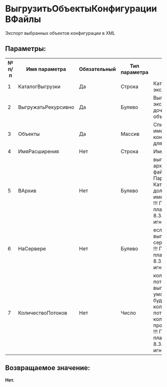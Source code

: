 ﻿
<h1>ВыгрузитьОбъектыКонфигурацииВФайлы</h1>
<p class="funcdesc">Экспорт выбранных объектов конфигурации в XML<br /></p><h2>Параметры:</h2><table>
<tr>
  <th height="16" width="10%"><b>№ п/п</b></th>
  <th height="16" width="20%"><b>Имя параметра</b></th>
  <th height="16" width="10%"><b>Обязательный</b></th>
  <th height="16" width="20%"><b>Тип параметра</b></th>
  <th height="16" width="40%"><b>Описание</b></th>	
</tr><tr>
  <td >1</td>
  <td >КаталогВыгрузки</td>
  <td >Да</td>
  <td >Строка</td>
  <td >Каталог для экспорта</td>	
</tr><tr>
  <td >2</td>
  <td >ВыгружатьРекурсивно</td>
  <td >Да</td>
  <td >Булево</td>
  <td >Выполнять экспорт дочерних объектов.</td>	
</tr><tr>
  <td >3</td>
  <td >Объекты</td>
  <td >Да</td>
  <td >Массив</td>
  <td >Список строк - имен объектов конфигурации для экспорта.</td>	
</tr><tr>
  <td >4</td>
  <td >ИмяРасширения</td>
  <td >Нет</td>
  <td >Строка</td>
  <td >Имя расширения</td>	
</tr><tr>
  <td >5</td>
  <td >ВАрхив</td>
  <td >Нет</td>
  <td >Булево</td>
  <td >выгружать в zip-архив XML-файлов. Параметр КаталогВыгрузки должен быть именем файла.<br>
!!! При версии платформы < 8.3.21 параметр игнорируется !!!</td>	
</tr><tr>
  <td >6</td>
  <td >НаСервере</td>
  <td >Нет</td>
  <td >Булево</td>
  <td >если Истина, то выгружать на сервере.<br>
!!! При версии платформы < 8.3.21 параметр игнорируется !!!</td>	
</tr><tr>
  <td >7</td>
  <td >КоличествоПотоков</td>
  <td >Нет</td>
  <td >Число</td>
  <td >количество потоков выгрузки. По умолчанию будет создано количество потоков,
по количеству ядер процессоров.<br>
!!! При версии платформы < 8.3.21 параметр игнорируется !!!</td>	
</tr></table><h2>Возвращаемое значение:</h2>
<b>Нет. </b><br />
